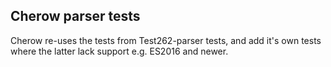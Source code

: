 ## Cherow parser tests

Cherow re-uses the tests from Test262-parser tests, and add it's own tests where the latter lack support e.g. ES2016 and newer.